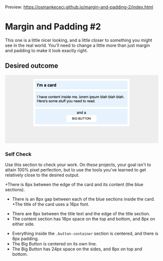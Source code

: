Preview: https://osmankececi.github.io/margin-and-padding-2/index.html

# Margin and Padding #2

This one is a little nicer looking, and a little closer to something you might see in the real world. You'll need to change a little more than just margin and padding to make it look exactly right.

## Desired outcome
![desired outcome](./desired-outcome.png)

### Self Check
Use this section to check your work. On _these_ projects, your goal isn't to attain 100% pixel perfection, but to use the tools you've learned to get relatively close to the desired output.

+There is 8px between the edge of the card and its content (the blue sections).
- There is an 8px gap between each of the blue sections inside the card.
+The title of the card uses a 16px font.
+ There are 8px between the title text and the edge of the title section.
+ The content section has 16px space on the top and bottom, and 8px on either side.
- Everything inside the `.button-container` section is centered, and there is 8px padding.
- The Big Button is centered on its own line.
- The Big Button has 24px space on the sides, and 8px on top and bottom.
